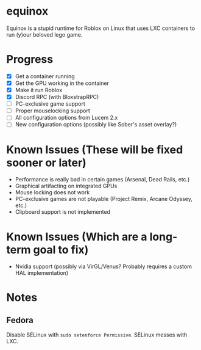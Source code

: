 # equinox
Equinox is a stupid runtime for Roblox on Linux that uses LXC containers to run (y)our beloved lego game.

# Progress
- [X] Get a container running
- [X] Get the GPU working in the container
- [X] Make it run Roblox
- [X] Discord RPC (with BloxstrapRPC)
- [ ] PC-exclusive game support
- [ ] Proper mouselocking support
- [ ] All configuration options from Lucem 2.x
- [ ] New configuration options (possibly like Sober's asset overlay?)

# Known Issues (These will be fixed sooner or later)
- Performance is really bad in certain games (Arsenal, Dead Rails, etc.)
- Graphical artifacting on integrated GPUs
- Mouse locking does not work
- PC-exclusive games are not playable (Project Remix, Arcane Odyssey, etc.)
- Clipboard support is not implemented

# Known Issues (Which are a long-term goal to fix)
- Nvidia support (possibly via VirGL/Venus? Probably requires a custom HAL implementation)

# Notes
## Fedora
Disable SELinux with `sudo setenforce Permissive`. SELinux messes with LXC.
